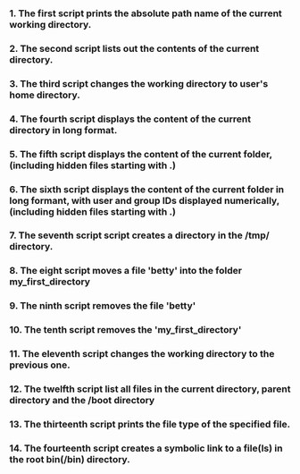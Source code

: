 ### 1. The first script prints the absolute path name of the current working directory.
### 2. The second script lists out the contents of the current directory.
### 3. The third script changes the working directory to user's home directory.
### 4. The fourth script displays the content of the current directory in long format.
### 5. The fifth script displays the content of the current folder, (including hidden files starting with .)
### 6. The sixth script displays the content of the current folder in long formant, with user and group IDs displayed numerically, (including hidden files starting with .)
### 7. The seventh script script creates a directory in the /tmp/ directory.
### 8. The eight script moves a file 'betty' into the folder my_first_directory
### 9. The ninth script removes the file 'betty'
### 10. The tenth script removes the 'my_first_directory'
### 11. The eleventh script changes the working directory to the previous one.
### 12. The twelfth script list all files in the current directory, parent directory and the /boot directory
### 13. The thirteenth script prints the file type of the specified file.
### 14. The fourteenth script creates a symbolic link to a file(ls) in the root bin(/bin) directory.
